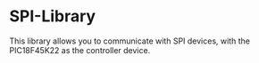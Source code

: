 # SPI-Library
This library allows you to communicate with SPI devices, with the PIC18F45K22 as the controller device.
